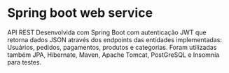 # Spring boot web service


API REST Desenvolvida com Spring Boot com autenticação JWT que retorna dados JSON através dos endpoints das entidades implementadas: Usuários, pedidos, pagamentos, produtos e categorias. Foram utilizadas também JPA, Hibernate, Maven, Apache Tomcat, PostGreSQL e Insomnia para testes.
